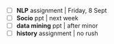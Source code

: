 - [ ] **NLP** assignment | Friday, 8 Sept
- [ ] **Socio** ppt | next week
- [ ] **data mining** ppt | after minor
- [ ] **history** assignment | no rush